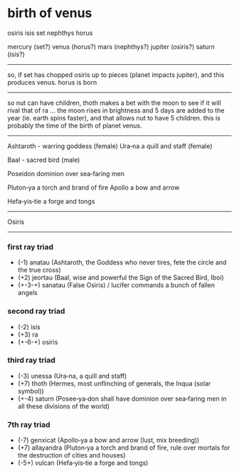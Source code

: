 # birth of venus

osiris
isis
set
nephthys
horus

mercury (set?)
venus (horus?)
mars (nephthys?)
jupiter (osiris?)
saturn (isis?)

---

so, if set has chopped osiris up to pieces (planet impacts jupiter), and this produces venus. horus is born

---

so nut can have children, thoth makes a bet with the moon to see if it will rival that of ra ... the moon rises in brightness and 5 days are added to the year (ie. earth spins faster), and that allows nut to have 5 children. this is probably the time of the birth of planet venus.


---

Ashtaroth - warring goddess (female)
Ura‑na a quill and staff (female)

Baal - sacred bird (male)

Poseidon dominion over sea‑faring men

Pluton‑ya a torch and brand of fire
Apollo a bow and arrow

Hefa‑yis‑tie a forge and tongs

---

Osiris






---

### first ray triad

- (-1) anatau (Ashtaroth, the Goddess who never tires, fete the circle and the true cross)
- (+2) jeortau (Baal, wise and powerful the Sign of the Sacred Bird, Iboi)
- (+-3-+) sanatau (False Osiris) / lucifer commands a bunch of fallen angels

### second ray triad

- (-2) isis
- (+3) ra
- (+-6-+) osiris

### third ray triad

- (-3) unessa (Ura‑na, a quill and staff)
- (+7) thoth (Hermes, most unflinching of generals, the Inqua (solar symbol))
- (+-4) saturn (Posee‑ya‑don shall have dominion over sea‑faring men in all these divisions of the world)

### 7th ray triad

- (-7) genxicat (Apollo‑ya a bow and arrow (lust, mix breeding))
- (+7) allayandra (Pluton‑ya a torch and brand of fire, rule over mortals for the destruction of cities and houses)
- (-5+) vulcan (Hefa‑yis‑tie a forge and tongs)
